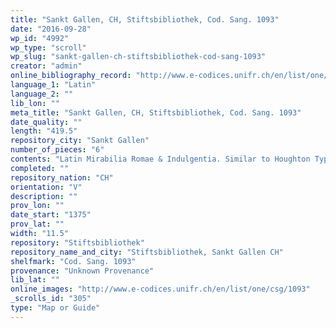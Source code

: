 ```yaml
---
title: "Sankt Gallen, CH, Stiftsbibliothek, Cod. Sang. 1093"
date: "2016-09-28"
wp_id: "4992"
wp_type: "scroll"
wp_slug: "sankt-gallen-ch-stiftsbibliothek-cod-sang-1093"
creator: "admin"
online_bibliography_record: "http://www.e-codices.unifr.ch/en/list/one/csg/1093"
language_1: "Latin"
language_2: ""
lib_lon: ""
meta_title: "Sankt Gallen, CH, Stiftsbibliothek, Cod. Sang. 1093"
date_quality: ""
length: "419.5"
repository_city: "Sankt Gallen"
number_of_pieces: "6"
contents: "Latin Mirabilia Romae & Indulgentia. Similar to Houghton Typ 1001 A + B."
completed: ""
repository_nation: "CH"
orientation: "V"
description: ""
prov_lon: ""
date_start: "1375"
prov_lat: ""
width: "11.5"
repository: "Stiftsbibliothek"
repository_name_and_city: "Stiftsbibliothek, Sankt Gallen CH"
shelfmark: "Cod. Sang. 1093"
provenance: "Unknown Provenance"
lib_lat: ""
online_images: "http://www.e-codices.unifr.ch/en/list/one/csg/1093"
_scrolls_id: "305"
type: "Map or Guide"
---
```



